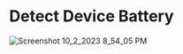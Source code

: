 # Detect Device Battery

![Screenshot 10_2_2023 8_54_05 PM](https://github.com/Rifaat12ramadan/Rifaat12ramadan.github.io/assets/87676973/393f2f0a-bf9a-4bfa-b782-a4653cb40720)
